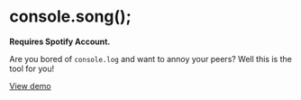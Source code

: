 # console.song();

**Requires Spotify Account.**

Are you bored of `console.log` and want to annoy your peers? Well this is the tool for you!

[View demo](https://macdonaldr93.github.io/console-song)
